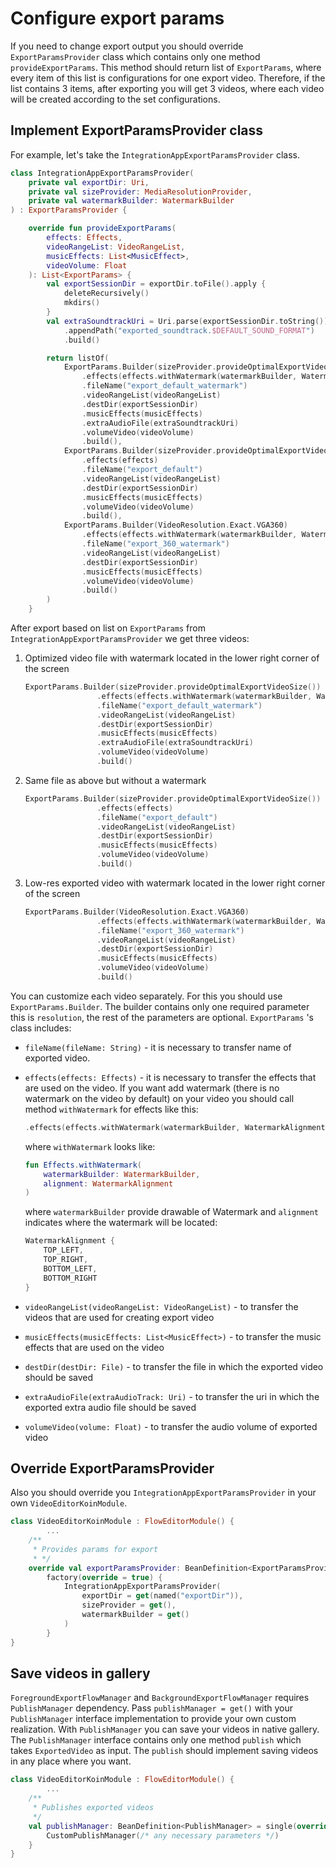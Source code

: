 # Configure export params

If you need to change export output you should override `ExportParamsProvider` class which contains only one method `provideExportParams`. This method should return list of `ExportParams`, where every item of this list is configurations for one export video. Therefore, if the list contains 3 items, after exporting you will get 3 videos, where each video will be created according to the set configurations.

## Implement ExportParamsProvider class

For example, let's take the `IntegrationAppExportParamsProvider` class.

```kotlin
class IntegrationAppExportParamsProvider(
    private val exportDir: Uri,
    private val sizeProvider: MediaResolutionProvider,
    private val watermarkBuilder: WatermarkBuilder
) : ExportParamsProvider {

    override fun provideExportParams(
        effects: Effects,
        videoRangeList: VideoRangeList,
        musicEffects: List<MusicEffect>,
        videoVolume: Float
    ): List<ExportParams> {
        val exportSessionDir = exportDir.toFile().apply {
            deleteRecursively()
            mkdirs()
        }
        val extraSoundtrackUri = Uri.parse(exportSessionDir.toString()).buildUpon()
            .appendPath("exported_soundtrack.$DEFAULT_SOUND_FORMAT")
            .build()

        return listOf(
            ExportParams.Builder(sizeProvider.provideOptimalExportVideoSize())
                .effects(effects.withWatermark(watermarkBuilder, WatermarkAlignment.BOTTOM_RIGHT))
                .fileName("export_default_watermark")
                .videoRangeList(videoRangeList)
                .destDir(exportSessionDir)
                .musicEffects(musicEffects)
                .extraAudioFile(extraSoundtrackUri)
                .volumeVideo(videoVolume)
                .build(),
            ExportParams.Builder(sizeProvider.provideOptimalExportVideoSize())
                .effects(effects)
                .fileName("export_default")
                .videoRangeList(videoRangeList)
                .destDir(exportSessionDir)
                .musicEffects(musicEffects)
                .volumeVideo(videoVolume)
                .build(),
            ExportParams.Builder(VideoResolution.Exact.VGA360)
                .effects(effects.withWatermark(watermarkBuilder, WatermarkAlignment.BOTTOM_RIGHT))
                .fileName("export_360_watermark")
                .videoRangeList(videoRangeList)
                .destDir(exportSessionDir)
                .musicEffects(musicEffects)
                .volumeVideo(videoVolume)
                .build()
        )
    }
```

After export based on list on `ExportParams` from `IntegrationAppExportParamsProvider` we get three videos:

1. Optimized video file with watermark located in the lower right corner of the screen

    ```kotlin
    ExportParams.Builder(sizeProvider.provideOptimalExportVideoSize())
                    .effects(effects.withWatermark(watermarkBuilder, WatermarkAlignment.BOTTOM_RIGHT))
                    .fileName("export_default_watermark")
                    .videoRangeList(videoRangeList)
                    .destDir(exportSessionDir)
                    .musicEffects(musicEffects)
                    .extraAudioFile(extraSoundtrackUri)
                    .volumeVideo(videoVolume)
                    .build()
    ```

2. Same file as above but without a watermark

    ```kotlin
    ExportParams.Builder(sizeProvider.provideOptimalExportVideoSize())
                    .effects(effects)
                    .fileName("export_default")
                    .videoRangeList(videoRangeList)
                    .destDir(exportSessionDir)
                    .musicEffects(musicEffects)
                    .volumeVideo(videoVolume)
                    .build()
    ```

3. Low-res exported video with watermark located in the lower right corner of the screen

    ```kotlin
    ExportParams.Builder(VideoResolution.Exact.VGA360)
                    .effects(effects.withWatermark(watermarkBuilder, WatermarkAlignment.BOTTOM_RIGHT))
                    .fileName("export_360_watermark")
                    .videoRangeList(videoRangeList)
                    .destDir(exportSessionDir)
                    .musicEffects(musicEffects)
                    .volumeVideo(videoVolume)
                    .build()
    ```

You can customize each video separately. For this you should use `ExportParams.Builder`. The builder contains only one required parameter this is `resolution`, the rest of the parameters are optional. `ExportParams` 's class includes:

- `fileName(fileName: String)` - it is necessary to transfer name of exported video.
- `effects(effects: Effects)` - it is necessary to transfer the effects that are used on the video. If you want add watermark (there is no watermark on the video by default) on your video you should call method `withWatermark` for effects like this:

    ```kotlin
    .effects(effects.withWatermark(watermarkBuilder, WatermarkAlignment.BOTTOM_RIGHT))
    ```

    where `withWatermark` looks like:

    ```kotlin
    fun Effects.withWatermark(
        watermarkBuilder: WatermarkBuilder,
        alignment: WatermarkAlignment
    )
    ```

    where `watermarkBuilder` provide drawable of Watermark and `alignment` indicates where the watermark will be located:

    ```kotlin
    WatermarkAlignment {
        TOP_LEFT,
        TOP_RIGHT,
        BOTTOM_LEFT,
        BOTTOM_RIGHT
    }
    ```

- `videoRangeList(videoRangeList: VideoRangeList)` - to transfer the videos that are used for creating export video
- `musicEffects(musicEffects: List<MusicEffect>)` - to transfer the music effects that are used on the video
- `destDir(destDir: File)` -  to transfer the file in which the exported video should be saved
- `extraAudioFile(extraAudioTrack: Uri)` - to transfer the uri in which the exported extra audio file should be saved
- `volumeVideo(volume: Float)` - to transfer the audio volume of exported video

## Override ExportParamsProvider

Also you should override you `IntegrationAppExportParamsProvider` in your own `VideoEditorKoinModule`.

```kotlin
class VideoEditorKoinModule : FlowEditorModule() {
		...
    /**
     * Provides params for export
     * */
    override val exportParamsProvider: BeanDefinition<ExportParamsProvider> =
        factory(override = true) {
            IntegrationAppExportParamsProvider(
                exportDir = get(named("exportDir")),
                sizeProvider = get(),
                watermarkBuilder = get()
            )
        }
}
```

## Save videos in gallery

`ForegroundExportFlowManager` and `BackgroundExportFlowManager` requires `PublishManager` dependency. Pass `publishManager = get()` with your `PublishManager` interface implementation to provide your own custom realization. With `PublishManager` you can save your videos in native gallery. The `PublishManager` interface contains only one method `publish` which takes `ExportedVideo` as input. The `publish` should implement saving videos in any place where you want.

```kotlin
class VideoEditorKoinModule : FlowEditorModule() {
        ...
    /**
     * Publishes exported videos
     */
    val publishManager: BeanDefinition<PublishManager> = single(override = true) {
        CustomPublishManager(/* any necessary parameters */)
    }
}
```
